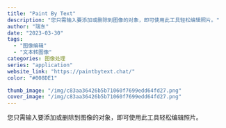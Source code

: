 ```yaml
---
title: "Paint By Text"
description: "您只需输入要添加或删除到图像的对象，即可使用此工具轻松编辑照片。"
author: "瑞东"
date: "2023-03-30"
tags:
  - "图像编辑"
  - "文本转图像"
categories: 图像处理
series: "application"
website_link: "https://paintbytext.chat/"
color: "#008DE1"

thumb_image: "/img/c83aa36426b5b71060f7699edd64fd27.png"
cover_image: "/img/c83aa36426b5b71060f7699edd64fd27.png"
---
```


您只需输入要添加或删除到图像的对象，即可使用此工具轻松编辑照片。